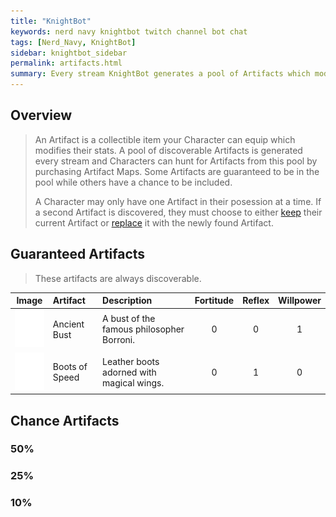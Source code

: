 ```yaml
---
title: "KnightBot"
keywords: nerd navy knightbot twitch channel bot chat
tags: [Nerd_Navy, KnightBot]
sidebar: knightbot_sidebar
permalink: artifacts.html
summary: Every stream KnightBot generates a pool of Artifacts which modify your Character's stats. You can hunt for these Artifacts by using the Artifact Map redemption.
---
```


## Overview
> An Artifact is a collectible item your Character can equip which modifies their stats. A pool of discoverable Artifacts is generated every stream and Characters can hunt for Artifacts from this pool by purchasing Artifact Maps. Some Artifacts are guaranteed to be in the pool while others have a chance to be included.
>
>A Character may only have one Artifact in their posession at a time. If a second Artifact is discovered, they must choose to either [keep](/commands.html#keeparchetype-1) their current Artifact or [replace](/commands.html#replaceartifact-1) it with the newly found Artifact.


## Guaranteed Artifacts

> These artifacts are always discoverable.

| Image | Artifact | Description | Fortitude | Reflex | Willpower |
|:-----:|:-------- |:----------- |:---------:|:------:|:---------:| 
| <img src="https://github.com/NonMajorNerd/nonmajornerd.github.io/blob/main/_assets/GFX/KB/Artifacts/philosopher-bust.png?raw=true" width="60px" height="60px"> | Ancient Bust | A bust of the famous philosopher Borroni. | 0 | 0 | 1 |
| <img src="https://github.com/NonMajorNerd/nonmajornerd.github.io/blob/main/_assets/GFX/KB/Artifacts/wingfoot.png?raw=true" width="60px" height="60px"> | Boots of Speed | Leather boots adorned with magical wings. | 0 | 1 | 0 |

## Chance Artifacts

### 50%

### 25% 

### 10%